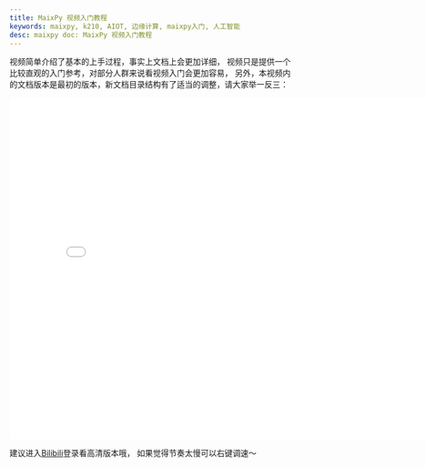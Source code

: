 ```yaml
---
title: MaixPy 视频入门教程
keywords: maixpy, k210, AIOT, 边缘计算, maixpy入门, 人工智能
desc: maixpy doc: MaixPy 视频入门教程
---
```





视频简单介绍了基本的上手过程，事实上文档上会更加详细， 视频只是提供一个比较直观的入门参考，对部分人群来说看视频入门会更加容易， 另外，本视频内的文档版本是最初的版本，新文档目录结构有了适当的调整，请大家举一反三：

<iframe width="800" height="600" src="//player.bilibili.com/player.html?aid=52613549&cid=92076022&page=1" scrolling="no" border="0" frameborder="no" framespacing="0" allowfullscreen="true"> </iframe>

建议进入[Bilibili](https://www.bilibili.com/video/av52613549?zw)登录看高清版本哦， 如果觉得节奏太慢可以右键调速～

